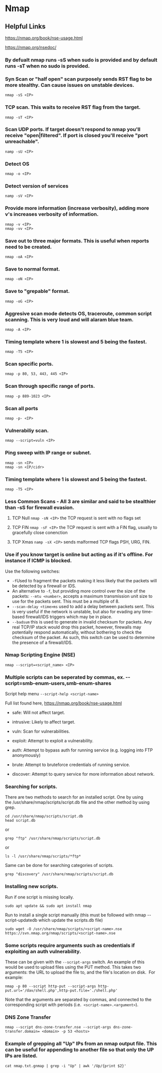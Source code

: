 # Nmap

## Helpful Links
https://nmap.org/book/nse-usage.html


https://nmap.org/nsedoc/

### By defualt nmap runs -sS when sudo is provided and by default runs -sT when no sudo is provided.

### Syn Scan or "half open" scan purposely sends RST flag to be more stealthy. Can cause issues on unstable devices.
```
nmap -sS <IP>
```

### TCP scan. This waits to receive RST flag from the target.
```
nmap -sT <IP>
```

### Scan UDP ports. If target doesn't respond to nmap you'll receive "open|filtered". If port is closed you'll receive "port unreachable".
```
namp -sU <IP>
```

### Detect OS
```
nmap -o <IP>
```

### Detect version of services
```
namp -sV <IP>
```

### Provide more information (increase verbosity), adding more v's increases verbosity of information.
```
nmap -v <IP>
nmap -vv <IP>
```

### Save out to three major formats. This is useful when reports need to be created. 
```
nmap -oA <IP>
```

### Save to normal format.
```
nmap -oN <IP>
```

### Save to "grepable" format.
```
nmap -oG <IP>
```

### Aggresive scan mode detects OS, traceroute, common script scanning. This is very loud and will alaram blue team. 
```
nmap -A <IP>
```

### Timing template where 1 is slowest and 5 being the fastest.
```
nmap -T5 <IP>
```

### Scan specific ports.
```
nmap -p 80, 53, 443, 445 <IP>
```

### Scan through specific range of ports.
```
nmap -p 889-1023 <IP>
```

### Scan all ports
```
nmap -p- <IP>
```

### Vulnerabiliy scan.
```
nmap --script=vuln <IP>
```

### Ping sweep with IP range or subnet.
```
nmap -sn <IP>
nmap -sn <IP/cidr>
```

### Timing template where 1 is slowest and 5 being the fastest.
```
nmap -T5 <IP>
```

### Less Common Scans - All 3 are similar and said to be stealthier than -sS for firewall evasion.
1. TCP Null ```nmap -sN <IP>``` the TCP request is sent with no flags set


2. TCP FIN ```nmap -sF <IP>``` the TCP request is sent with a FIN flag, usually to gracefully close conenction


2. TCP Xmas ```namp -sX <IP>``` sends malformed TCP flags PSH, URG, FIN.

### Use if you know target is online but acting as if it's offline. For instance if ICMP is blocked.
Use the following switches:
* ```-f```Used to fragment the packets making it less likely that the packets will be detected by a firewall or IDS.
* An alternative to ```-f```, but providing more control over the size of the packets: ```--mtu <number>```, accepts a maximum transmission unit size to use for the packets sent. This must be a multiple of 8.
* ```--scan-delay <time>ms``` used to add a delay between packets sent. This is very useful if the network is unstable, but also for evading any time-based firewall/IDS triggers which may be in place.
* ```--badsum``` this is used to generate in invalid checksum for packets. Any real TCP/IP stack would drop this packet, however, firewalls may potentially respond automatically, without bothering to check the checksum of the packet. As such, this switch can be used to determine the presence of a firewall/IDS.

### Nmap Scripting Engine (NSE)
```nmap --script=<script_name> <IP>```

### Multiple scripts can be seperated by commas, ex. --script=smb-enum-users,smb-enum-shares

Script help menu
```--script-help <script-name>```

Full list found here, https://nmap.org/book/nse-usage.html

* safe: Will not affect target.


* intrusive: Likely to affect target.


* vuln: Scan for vulnerabilities.


* exploit: Attempt to exploit a vulnerability.


* auth: Attempt to bypass auth for running service (e.g. logging into FTP anonymously)


* brute: Attempt to bruteforce credentials of running service.


* discover: Attempt to query service for more information about network.


### Searching for scripts.
There are two methods to search for an installed script. One by using the /usr/share/nmap/scripts/script.db file and the other method by using grep.
```
cd /usr/share/nmap/scripts/script.db
head script.db
```
or
```
grep "ftp" /usr/share/nmap/scripts/script.db
```
or
```
ls -l /usr/share/nmap/scripts/*ftp*
```
Same can be done for searching categories of scripts.
```
grep "discovery" /usr/share/nmap/scripts/script.db
```

### Installing new scripts.
Run if one script is missing locally.
```
sudo apt update && sudo apt install nmap
```
Run to install a single script manually (this must be followed with nmap --script-updatedb  which update the scripts.db file)
```
sudo wget -O /usr/share/nmap/scripts/<script-name>.nse https://svn.nmap.org/nmap/scripts/<script-name>.nse 
```
### Some scripts require arguments such as credentials if exploiting an auth vulnerability.
These can be given with the ```--script-args``` switch. An example of this would be used to upload files using the PUT method. This takes two arguments: the URL to upload the file to, and the file's location on disk.  For example:

```nmap -p 80 --script http-put --script-args http-put.url='/dav/shell.php',http-put.file='./shell.php'```

Note that the arguments are separated by commas, and connected to the corresponding script with periods (i.e.  ```<script-name>.<argument>```).

### DNS Zone Transfer
```
nmap --script dns-zone-transfer.nse --script-args dns-zone-transfer.domain= <domain> -p 53 <hosts>
```

### Example of grepping all "Up" IPs from an nmap output file. This can be useful for appending to another file so that only the UP IPs are listed.
```
cat nmap.txt.gnmap | grep -i "Up" | awk '/Up/{print $2}'
```


